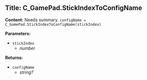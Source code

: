 ## Title: C_GamePad.StickIndexToConfigName

**Content:**
Needs summary.
`configName = C_GamePad.StickIndexToConfigName(stickIndex)`

**Parameters:**
- `stickIndex`
  - *number*

**Returns:**
- `configName`
  - *string?*
